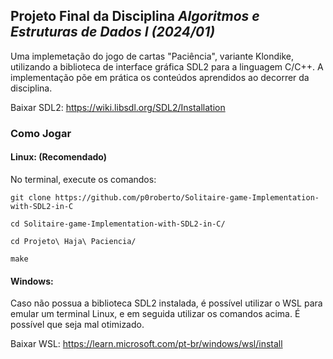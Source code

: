 ## Projeto Final da Disciplina _Algoritmos e Estruturas de Dados I (2024/01)_

Uma implemetação do jogo de cartas "Paciência", variante Klondike, utilizando a biblioteca de interface gráfica SDL2 para a linguagem C/C++. A implementação põe em prática os conteúdos aprendidos ao decorrer da disciplina.

Baixar SDL2: https://wiki.libsdl.org/SDL2/Installation

### Como Jogar
#### Linux: (Recomendado)
No terminal, execute os comandos: 
```
git clone https://github.com/p0roberto/Solitaire-game-Implementation-with-SDL2-in-C
```
```
cd Solitaire-game-Implementation-with-SDL2-in-C/
```
```
cd Projeto\ Haja\ Paciencia/
```
```
make
```
#### Windows:
Caso não possua a biblioteca SDL2 instalada, é possível utilizar o WSL para emular um terminal Linux, e em seguida utilizar os comandos acima. É possível que seja mal otimizado.

Baixar WSL: https://learn.microsoft.com/pt-br/windows/wsl/install
